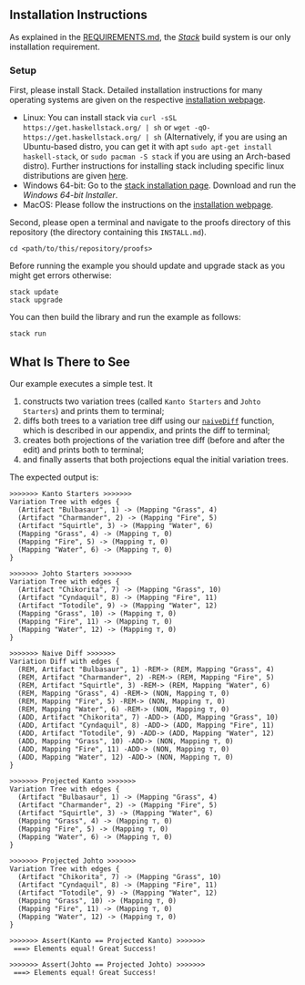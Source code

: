 ## Installation Instructions

As explained in the [REQUIREMENTS.md](REQUIREMENTS.md), the [_Stack_][stack] build system is our only installation requirement.

### Setup
First, please install Stack.
Detailed installation instructions for many operating systems are given on the respective [installation webpage][stackinstall].

- Linux: You can install stack via `curl -sSL https://get.haskellstack.org/ | sh` or `wget -qO- https://get.haskellstack.org/ | sh` (Alternatively, if you are using an Ubuntu-based distro, you can get it with apt `sudo apt-get install haskell-stack`, or `sudo pacman -S stack` if you are using an Arch-based distro).
  Further instructions for installing stack including specific linux distributions are given [here][stackinstall].
- Windows 64-bit: Go to the [stack installation page][stackinstall]. Download and run the _Windows 64-bit Installer_.
- MacOS: Please follow the instructions on the [installation webpage][stackinstall].

Second, please open a terminal and navigate to the proofs directory of this repository (the directory containing this `INSTALL.md`).
```shell
cd <path/to/this/repository/proofs>
```
Before running the example you should update and upgrade stack as you might get errors otherwise:
```shell
stack update
stack upgrade
```
You can then build the library and run the example as follows:
```shell
stack run
```

## What Is There to See

Our example executes a simple test. It
1. constructs two variation trees (called `Kanto Starters` and `Johto Starters`) and prints them to terminal;
2. diffs both trees to a variation tree diff using our [`naiveDiff`](src/VariationDiff.hs) function, which is described in our appendix, and prints the diff to terminal;
3. creates both projections of the variation tree diff (before and after the edit) and prints both to terminal;
4. and finally asserts that both projections equal the initial variation trees.

The expected output is:

```text
>>>>>>> Kanto Starters >>>>>>>
Variation Tree with edges {
  (Artifact "Bulbasaur", 1) -> (Mapping "Grass", 4)
  (Artifact "Charmander", 2) -> (Mapping "Fire", 5)
  (Artifact "Squirtle", 3) -> (Mapping "Water", 6)
  (Mapping "Grass", 4) -> (Mapping ⊤, 0)
  (Mapping "Fire", 5) -> (Mapping ⊤, 0)
  (Mapping "Water", 6) -> (Mapping ⊤, 0)
}

>>>>>>> Johto Starters >>>>>>>
Variation Tree with edges {
  (Artifact "Chikorita", 7) -> (Mapping "Grass", 10)
  (Artifact "Cyndaquil", 8) -> (Mapping "Fire", 11)
  (Artifact "Totodile", 9) -> (Mapping "Water", 12)
  (Mapping "Grass", 10) -> (Mapping ⊤, 0)
  (Mapping "Fire", 11) -> (Mapping ⊤, 0)
  (Mapping "Water", 12) -> (Mapping ⊤, 0)
}

>>>>>>> Naive Diff >>>>>>>
Variation Diff with edges {
  (REM, Artifact "Bulbasaur", 1) -REM-> (REM, Mapping "Grass", 4)
  (REM, Artifact "Charmander", 2) -REM-> (REM, Mapping "Fire", 5)
  (REM, Artifact "Squirtle", 3) -REM-> (REM, Mapping "Water", 6)
  (REM, Mapping "Grass", 4) -REM-> (NON, Mapping ⊤, 0)
  (REM, Mapping "Fire", 5) -REM-> (NON, Mapping ⊤, 0)
  (REM, Mapping "Water", 6) -REM-> (NON, Mapping ⊤, 0)
  (ADD, Artifact "Chikorita", 7) -ADD-> (ADD, Mapping "Grass", 10)
  (ADD, Artifact "Cyndaquil", 8) -ADD-> (ADD, Mapping "Fire", 11)
  (ADD, Artifact "Totodile", 9) -ADD-> (ADD, Mapping "Water", 12)
  (ADD, Mapping "Grass", 10) -ADD-> (NON, Mapping ⊤, 0)
  (ADD, Mapping "Fire", 11) -ADD-> (NON, Mapping ⊤, 0)
  (ADD, Mapping "Water", 12) -ADD-> (NON, Mapping ⊤, 0)
}

>>>>>>> Projected Kanto >>>>>>>
Variation Tree with edges {
  (Artifact "Bulbasaur", 1) -> (Mapping "Grass", 4)
  (Artifact "Charmander", 2) -> (Mapping "Fire", 5)
  (Artifact "Squirtle", 3) -> (Mapping "Water", 6)
  (Mapping "Grass", 4) -> (Mapping ⊤, 0)
  (Mapping "Fire", 5) -> (Mapping ⊤, 0)
  (Mapping "Water", 6) -> (Mapping ⊤, 0)
}

>>>>>>> Projected Johto >>>>>>>
Variation Tree with edges {
  (Artifact "Chikorita", 7) -> (Mapping "Grass", 10)
  (Artifact "Cyndaquil", 8) -> (Mapping "Fire", 11)
  (Artifact "Totodile", 9) -> (Mapping "Water", 12)
  (Mapping "Grass", 10) -> (Mapping ⊤, 0)
  (Mapping "Fire", 11) -> (Mapping ⊤, 0)
  (Mapping "Water", 12) -> (Mapping ⊤, 0)
}

>>>>>>> Assert(Kanto == Projected Kanto) >>>>>>>
 ===> Elements equal! Great Success!

>>>>>>> Assert(Johto == Projected Johto) >>>>>>>
 ===> Elements equal! Great Success!
```

[stack]: https://docs.haskellstack.org/en/stable/README/
[stackinstall]: https://docs.haskellstack.org/en/stable/install_and_upgrade/

